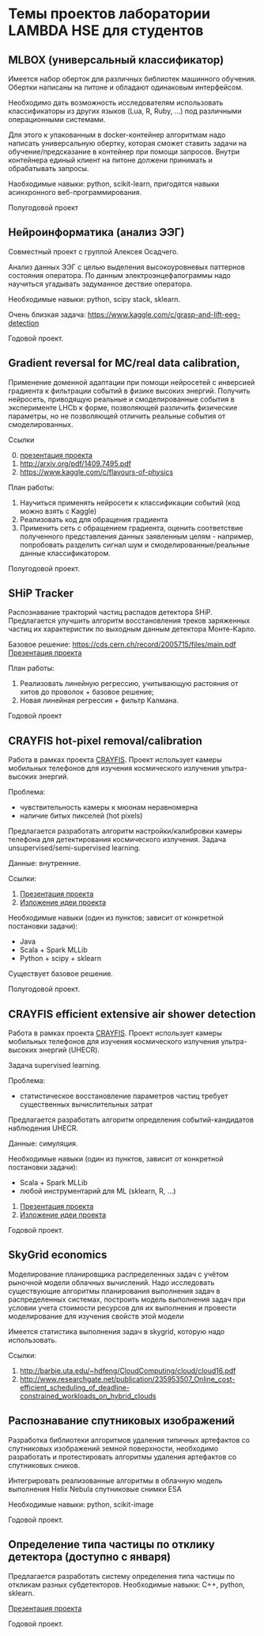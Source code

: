 # Темы проектов лаборатории LAMBDA HSE для студентов 

## MLBOX (универсальный классификатор)	

Имеется набор оберток для различных библиотек машинного обучения. Обертки написаны на питоне и обладают одинаковым интерфейсом. 

Необходимо дать возможность исследователям использовать классификаторы из других языков (Lua, R, Ruby, ...) под различными операционными системами. 

Для этого к упакованным в docker-контейнер алгоритмам надо написать универсальную обертку, которая сможет ставить задачи на обучение/предсказание в контейнер при помощи запросов. Внутри контейнера единый клиент на питоне должени принимать и обрабатывать запросы. 

Наобходимые навыки: python, scikit-learn, пригодятся навыки асинхронного веб-программирования.

Полугодовой проект

## Нейроинформатика (анализ ЭЭГ)

Совместный проект с группой Алексея Осадчего.

Анализ данных ЭЭГ с целью выделения высокоуровневых паттернов состояния оператора. По данным электроэнцефалограммы надо научиться угадывать задуманное дествие оператора.   

Необходимые навыки: python, scipy stack, sklearn.

Очень близкая задача: https://www.kaggle.com/c/grasp-and-lift-eeg-detection

Годовой проект.

## Gradient reversal for MC/real data calibration, 

Применение доменной адаптации при помощи нейросетей с инверсией градиента к фильтрации событий в физике высоких энергий.	Получить нейросеть, приводящую реальные и смоделированные события в эксперименте LHCb к форме, позволяющей различить физические параметры, но не позволяющей отличить реальные события от смоделированных.

Ссылки

0. [презентация проекта](https://github.com/yandexdataschool/students_projects_2015/raw/master/reverse_gradient_1610.pdf)
1. http://arxiv.org/pdf/1409.7495.pdf	
2. https://www.kaggle.com/c/flavours-of-physics	

План работы:

1. Научиться применять нейросети к классификации событий (код можно взять с Kaggle)
2. Реализовать код для обращения градиента
3. Применить сеть с обращением градиента, оценить соответствие полученного представления данных заявленным целям - например, попробовать разделить сигнал шум и смоделированные/реальные данные классификатором.

Полугодовой проект.


## SHiP Tracker

Распознавание тракторий частиц распадов детектора SHiP.	Предлагается улучшить алгоритм восстановления треков заряженных частиц их характеристик по выходным данным детектора	Монте-Карло.	

Базовое решение: https://cds.cern.ch/record/2005715/files/main.pdf	
[Презентация проекта](https://github.com/yandexdataschool/students_projects_2015/raw/master/SHiP_Tracker_HSE.pdf)

План работы:

1. Реализовать линейную регрессию, учитывающую растояния от хитов до проволок + базовое решение; 
2. Новая линейная регрессия + фильтр Калмана.  	

Годовой проект


## CRAYFIS hot-pixel removal/calibration	

Работа в рамках проекта [CRAYFIS](http://crayfis.io). Проект использует камеры мобильных телефонов для изучения космического излучения ультра-высоких энергий.

Проблема:
- чувствительность камеры к мюонам неравномерна
- наличие битых пикселей (hot pixels)

Предлагается разработать алгоритм настройки/калибровки камеры телефона для детектирования космического излучения.
Задача unsupervised/semi-supervised learning.

Данные: внутренние.

Ссылки:

1. [Презентация проекта](https://github.com/yandexdataschool/students_projects_2015/raw/master/CRAYFIS-LAMBDA.pdf)
2. [Изложение идеи проекта](http://arxiv.org/pdf/1410.2895v1.pdf)

Необходимые навыки (один из пунктов; зависит от конкретной постановки задачи):
- Java
- Scala + Spark MLLib
- Python + scipy + sklearn

Существует базовое решение.

Полугодовой проект. 


## CRAYFIS efficient extensive air shower detection

Работа в рамках проекта [CRAYFIS](http://crayfis.io). Проект использует камеры мобильных телефонов для изучения космического излучения ультра-высоких энергий (UHECR).

Задача supervised learning.

Проблема:
- статистическое восстановление параметров частиц требует существенных вычислительных затрат

Предлагается разработать алгоритм определения событий-кандидатов наблюдения UHECR.

Данные: симуляция.

Необходимые навыки (один из пунктов, зависит от конкретной постановки задачи):
- Scala + Spark MLLib
- любой инструментарий для ML (sklearn, R, ...)

1. [Презентация проекта](https://github.com/yandexdataschool/students_projects_2015/raw/master/CRAYFIS-LAMBDA.pdf)
2. [Изложение идеи проекта](http://arxiv.org/pdf/1410.2895v1.pdf)

Годовой проект.


## SkyGrid economics

Моделирование планировщика распределенных задач с учётом рыночной модели облачных вычислений.	Надо исследовать существующие алгоритмы планирования выполнения задач в распределенных системах, построить модель выполнения задач при условии учета стоимости ресурсов для их выполнения и провести моделирование для изучения свойств этой модели

Имеется статистика выполнения задач в skygrid, которую надо использовать.

Ссылки:

1. http://barbie.uta.edu/~hdfeng/CloudComputing/cloud/cloud16.pdf
2. http://www.researchgate.net/publication/235953507_Online_cost-efficient_scheduling_of_deadline-constrained_workloads_on_hybrid_clouds

## Распознавание спутниковых изображений	

Разработка библиотеки алгоритмов удаления типичных артефактов со спутниковых изображений земной поверхности, необходимо разработать и протестировать алгоритмы удаления артефактов со спутниковых сников. 

Интегрировать реализованные алгоритмы в облачную модель выполнения Helix Nebula	спутниковые снимки ESA

Необходимые навыки: python, scikit-image	

Годовой проект.


## Определение типа частицы по отклику детектора (доступно с января)	

Предлагается разработать систему определения типа частицы по откликам разных субдетекторов.
Необходимые навыки: C++, python, sklearn.			

[Презентация проекта](https://github.com/yandexdataschool/students_projects_2015/raw/master/LHCB_tracking_and_pid.pdf)

Годовой проект.

